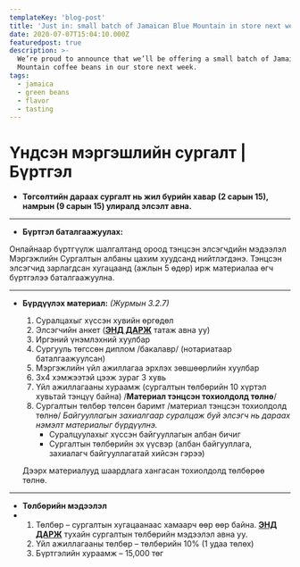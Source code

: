 ```yaml
---
templateKey: 'blog-post'
title: 'Just in: small batch of Jamaican Blue Mountain in store next week'
date: 2020-07-07T15:04:10.000Z
featuredpost: true
description: >-
  We’re proud to announce that we’ll be offering a small batch of Jamaica Blue
  Mountain coffee beans in our store next week.
tags:
  - jamaica
  - green beans
  - flavor
  - tasting
---
```



# **Үндсэн мэргэшлийн сургалт | Бүртгэл**

-   **Төгсөлтийн дараах сургалт нь жил бүрийн хавар (2 сарын 15), намрын (9 сарын 15) улиралд элсэлт авна.**

----------

-   **Бүртгэл баталгаажуулах:**

Онлайнаар бүртгүүлж шалгалтанд ороод тэнцсэн элсэгчдийн мэдээлэл Мэргэжлийн Сургалтын албаны цахим хуудсанд нийтлэгдэнэ. Тэнцсэн элсэгчид зарлагдсан хугацаанд (ажлын 5 өдөр) ирж материалаа өгч бүртгэлээ баталгаажуулна.

----------

-   **Бүрдүүлэх материал:** _(Журмын 3.2.7)_
    
    1.  Суралцахыг хүссэн хувийн өргөдөл
    2.  Элсэгчийн анкет ([**ЭНД ДАРЖ**](http://postgraduate.mnums.edu.mn/?page_id=528) татаж авна уу)
    3.  Иргэний үнэмлэхний хуулбар
    4.  Сургууль төгссөн диплом /бакалавр/ (нотариатаар баталгаажуулсан)
    5.  Мэргэжлийн үйл ажиллагаа эрхлэх зөвшөөрлийн хуулбар
    6.  3х4 хэмжээтэй цээж зураг 3 хувь
    7.  Үйл ажиллагааны хураамж (сургалтын төлбөрийн 10 хүртэл хувьтай тэнцүү байна) /**Материал тэнцсэн тохиолдолд төлнө**/
    8.  Сургалтын төлбөр төлсөн баримт /материал тэнцсэн тохиолдолд төлнө/ _Байгууллагын захиалгаар суралцаж буй элсэгч нь дараах нэмэлт материалыг бүрдүүлнэ._
        -   Суралцуулахыг хүссэн байгууллагын албан бичиг
        -   Сургалтын төлбөрийн эх үүсвэр (албан байгууллага, захиалагч байгууллагатай хийсэн гэрээ)
    
    Дээрх материалууд шаардлага хангасан тохиолдолд төлбөрөө төлнө.
    

----------

-   **Төлбөрийн мэдээлэл**
-   1.  Төлбөр – сургалтын хугацаанаас хамаарч өөр өөр байна.  **[ЭНД ДАРЖ](http://postgraduate.mnums.edu.mn/?page_id=557)** тухайн сургалтын төлбөрийн мэдээлэл авна уу.
    2.  Үйл ажиллагааны төлбөр – төлбөрийн 10% (1 удаа төлөх)
    3.  Бүртгэлийн хураамж – 15,000 төг